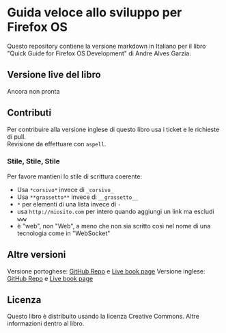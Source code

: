 # Guida veloce allo sviluppo per Firefox OS

Questo repository contiene la versione markdown in Italiano per il libro "Quick Guide for Firefox OS Development" di Andre Alves Garzia.

## Versione live del libro

Ancora non pronta

## Contributi

Per contribuire alla versione inglese di questo libro usa i ticket e le richieste di pull.  
Revisione da effettuare con `aspell`.

### Stile, Stile, Stile

Per favore mantieni lo stile di scrittura coerente:

- Usa `*corsivo*` invece di `_corsivo_`
- Usa `**grassetto**` invece di `__grassetto__`
- `*` per elementi di una lista invece di `-`
- usa `http://miosito.com` per intero quando aggiungi un link ma escludi `www`
- è "web", non "Web", a meno che non sia scritto così nel nome di una tecnologia come in "WebSocket"

## Altre versioni

Versione portoghese: [GitHub Repo](https://github.com/soapdog/guia-rapido-firefox-os/) e [Live book page](https://leanpub.com/guiarapidofirefoxos)
Versione inglese: [GitHub Repo](https://github.com/soapdog/firefoxos-quick-guide/) e [Live book page](https://leanpub.com/quickguidefirefoxosdevelopment/)

## Licenza

Questo libro è distribuito usando la licenza Creative Commons. Altre informazioni dentro al libro.
